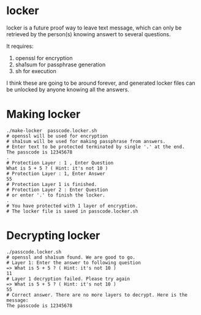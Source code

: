 locker
======

locker is a future proof way to leave text message, which can only
be retrieved by the person(s) knowing answert to several questions.

It requires:
1. openssl for encryption
2. sha1sum for passphrase generation
3. sh for execution

I think these are going to be around forever, and generated
locker files can be unlocked by anyone knowing all the answers.




Making locker
=============

    ./make-locker  passcode.locker.sh
	# openssl will be used for encryption
	# sha1sum will be used for making passphrase from answers.
	# Enter text to be protected terminated by single '.' at the end.
	The passcode is 12345678
	.
	# Protection Layer : 1 , Enter Question
	What is 5 + 5 ? ( Hint: it's not 10 )
	# Protection Layer : 1, Enter Answer
	55
	# Protection Layer 1 is finished.
	# Protection Layer 2 : Enter Question
	# or enter '.' to finish the locker.
	.
	# You have protected with 1 layer of encryption.
	# The locker file is saved in passcode.locker.sh
	
	
Decrypting locker
=================

	./passcode.locker.sh
	# openssl and sha1sum found. We are good to go.
	# Layer 1: Enter the answer to following question
	=> What is 5 + 5 ? ( Hint: it's not 10 )
	11
	# Layer 1 decryption failed. Please try again
	=> What is 5 + 5 ? ( Hint: it's not 10 )
	55
	# Correct answer. There are no more layers to decrypt. Here is the message:
	The passcode is 12345678
	
